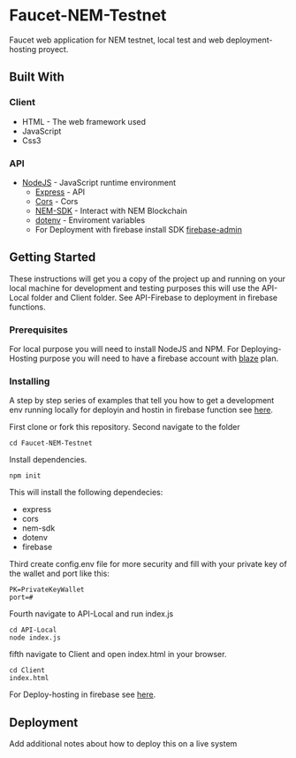 # Faucet-NEM-Testnet
Faucet web application for NEM testnet, local test and web deployment-hosting proyect.

## Built With
### Client
* HTML - The web framework used
* JavaScript
* Css3

### API
* [NodeJS](https://nodejs.org/) - JavaScript runtime environment
    * [Express](https://expressjs.com) - API
    * [Cors](https://github.com/expressjs/cors) - Cors
    * [NEM-SDK](https://github.com/QuantumMechanics/NEM-sdk) - Interact with NEM Blockchain
    * [dotenv](https://www.npmjs.com/package/dotenv) - Enviroment variables
    * For Deployment with firebase install SDK [firebase-admin](https://firebase.google.com/docs/admin/setup?hl=es-419) 

## Getting Started

These instructions will get you a copy of the project up and running on your local machine for development and testing purposes this will use the API-Local folder and Client folder. See API-Firebase to deployment in firebase functions.

### Prerequisites
For local purpose you will need to install NodeJS and NPM.
For Deploying-Hosting purpose you will need to have a firebase account with [blaze](https://firebase.google.com/pricing/?hl=es-419) plan.

### Installing

A step by step series of examples that tell you how to get a development env running locally for deployin and hostin in firebase function see [here](https://github.com/AlexanderPalencia/Faucet-NEM-Testnet/tree/master/API-Firebase).

First clone or fork this repository.
Second navigate to the folder
```
cd Faucet-NEM-Testnet
```
Install dependencies.
```
npm init
```
This will install the following dependecies:
* express
* cors
* nem-sdk
* dotenv
* firebase

Third create config.env file for more security and fill with your private key of the wallet and port like this:
```
PK=PrivateKeyWallet
port=#
```
Fourth navigate to API-Local and run index.js
```
cd API-Local
node index.js
```
fifth navigate to Client and open index.html in your browser.
```
cd Client
index.html
```
For Deploy-hosting in firebase see [here](https://github.com/AlexanderPalencia/Faucet-NEM-Testnet/tree/master/API-Firebase).

## Deployment

Add additional notes about how to deploy this on a live system



